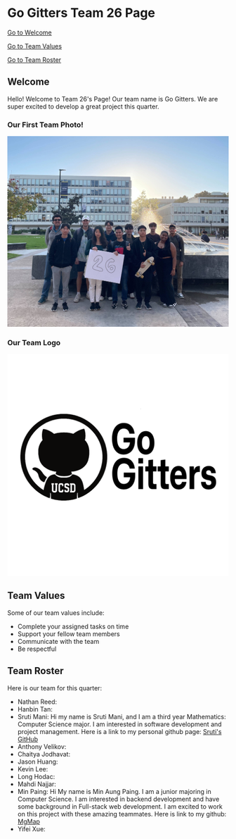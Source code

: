 # Go Gitters Team 26 Page

[Go to Welcome](#welcome)

[Go to Team Values](#team-values)

[Go to Team Roster](#team-roster)

## Welcome
Hello! Welcome to Team 26's Page! Our team name is Go Gitters. We are super excited to develop a great project this quarter.

### Our First Team Photo!
![Team Image](./teambonding.jpg)

### Our Team Logo
![Team Logo](./branding.png)

## Team Values
Some of our team values include: 

- Complete your assigned tasks on time
- Support your fellow team members 
- Communicate with the team
- Be respectful

## Team Roster
Here is our team for this quarter:

- Nathan Reed: 
- Hanbin Tan:
- Sruti Mani: Hi my name is Sruti Mani, and I am a third year Mathematics: Computer Science major. I am interested in software development and project management. Here is a link to my personal github page: [Sruti's GitHub](https://github.com/srutimani)
- Anthony Velikov:
- Chaitya Jodhavat:
- Jason Huang:
- Kevin Lee:
- Long Hodac:
- Mahdi Najjar: 
- Min Paing: Hi My name is Min Aung Paing. I am a junior majoring in Computer Science. I am interested in backend development and have some background in Full-stack web development. I am excited to work on this project with these amazing teammates. Here is link to my github: [MgMap](https://github.com/MgMap)
- Yifei Xue: 
